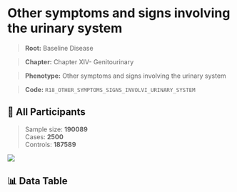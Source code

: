 # Other symptoms and signs involving the urinary system

> **Root:** Baseline Disease  

> **Chapter:** Chapter XIV- Genitourinary  

> **Phenotype:** Other symptoms and signs involving the urinary system  

> **Code:** `R18_OTHER_SYMPTOMS_SIGNS_INVOLVI_URINARY_SYSTEM`

## 🧪 All Participants  
> Sample size: **190089**  
> Cases: **2500**  
> Controls: **187589**
<img src="/Sensitive/Figures/ALL/Incidence/R18_OTHER_SYMPTOMS_SIGNS_INVOLVI_URINARY_SYSTEM.png"/>

## 📊 Data Table
<CsvTableMRF src="/Sensitive/Data/ALL/Incidence/COX_R18_OTHER_SYMPTOMS_SIGNS_INVOLVI_URINARY_SYSTEM.csv"/>

